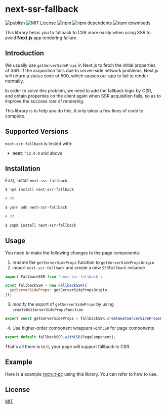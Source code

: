 # next-ssr-fallback

![publish](https://github.com/crazyurus/next-ssr-fallback/actions/workflows/publish.yaml/badge.svg)
[![MIT License](https://img.shields.io/badge/license-MIT-blue.svg)](LICENSE)
[![npm](https://badgen.net/npm/v/next-ssr-fallback)](https://www.npmjs.com/package/next-ssr-fallback)
[![npm dependents](https://badgen.net/npm/dependents/next-ssr-fallback)](https://www.npmjs.com/package/next-ssr-fallback?activeTab=dependents)
[![npm downloads](https://badgen.net/npm/dt/next-ssr-fallback)](https://www.npmjs.com/package/next-ssr-fallback)

This library helps you to fallback to CSR more easily when using SSR to avoid **Next.js** app rendering failure.

## Introduction

We usually use `getServerSideProps` in Next.js to fetch the initial properties of SSR. If the acquisition fails due to server-side network problems, Next.js will return a status code of 500, which causes our app to fail to render normally.

In order to solve this problem, we need to add the fallback logic by CSR, and obtain properties on the client again when SSR acquisition fails, so as to improve the success rate of rendering.

This library is to help you do this, it only takes a few lines of code to complete.

## Supported Versions

`next-ssr-fallback` is tested with:

- **next**: `^12.0.0` and above

## Installation

First, install `next-ssr-fallback`:

```bash
$ npm install next-ssr-fallback

# OR

$ yarn add next-ssr-fallback

# OR

$ pnpm install next-ssr-fallback
```

## Usage

You need to make the following changes to the page components:

1. rename the `getServerSideProps` function to `getServerSidePropsOrigin`
2. import `next-ssr-fallback` and create a new `SSRFallback` instance

```js
import FallbackSSR from 'next-ssr-fallback';

const fallbackSSR = new FallbackSSR({
  getServerSideProps: getServerSidePropsOrigin,
});
```

3. modify the export of `getServerSideProps` by using `createGetServerSidePropsFunction`

```js
export const getServerSideProps = fallbackSSR.createGetServerSidePropsFunction();
```

4. Use higher-order component wrappers `withCSR` for page components

```js
export default fallbackSSR.withCSR(PageComponent);
```

That's all there is to it, your page will support fallback to CSR.

## Example

Here is a example [recruit-pc](https://github.com/crazyurus/recruit-pc) using this library. You can refer to how to use.

## License

[MIT](./LICENSE)
